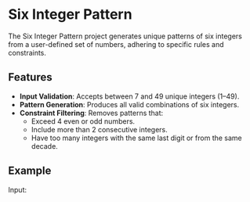 # Six Integer Pattern

The Six Integer Pattern project generates unique patterns of six integers from a user-defined set of numbers, adhering to specific rules and constraints.

## Features

- **Input Validation**: Accepts between 7 and 49 unique integers (1–49).
- **Pattern Generation**: Produces all valid combinations of six integers.
- **Constraint Filtering**: Removes patterns that:
  - Exceed 4 even or odd numbers.
  - Include more than 2 consecutive integers.
  - Have too many integers with the same last digit or from the same decade.

## Example

Input:
